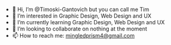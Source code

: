 - 👋 Hi, I’m @Timoski-Gantovich but you can call me Tim
- 👀 I’m interested in Graphic Design, Web Design and UX
- 🌱 I’m currently learning  Graphic Design, Web Design and UX
- 💞️ I’m looking to collaborate on nothing at the moment 
- 📫 How to reach me: mingledprism4@gmail.com

<!---
Timoski-Gantovich/Timoski-Gantovich is a ✨ special ✨ repository because its `README.md` (this file) appears on your GitHub profile.
You can click the Preview link to take a look at your changes.
--->
